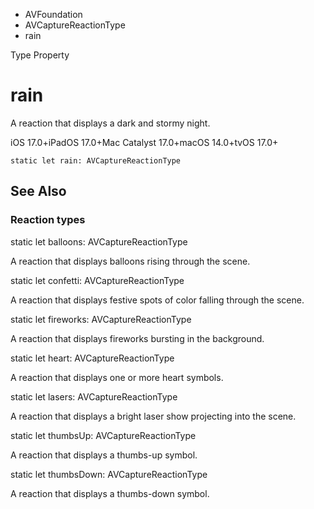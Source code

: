 

- AVFoundation
- AVCaptureReactionType
-  rain 

Type Property

# rain

A reaction that displays a dark and stormy night.

iOS 17.0+iPadOS 17.0+Mac Catalyst 17.0+macOS 14.0+tvOS 17.0+

``` source
static let rain: AVCaptureReactionType
```

## See Also

### Reaction types

static let balloons: AVCaptureReactionType

A reaction that displays balloons rising through the scene.

static let confetti: AVCaptureReactionType

A reaction that displays festive spots of color falling through the scene.

static let fireworks: AVCaptureReactionType

A reaction that displays fireworks bursting in the background.

static let heart: AVCaptureReactionType

A reaction that displays one or more heart symbols.

static let lasers: AVCaptureReactionType

A reaction that displays a bright laser show projecting into the scene.

static let thumbsUp: AVCaptureReactionType

A reaction that displays a thumbs-up symbol.

static let thumbsDown: AVCaptureReactionType

A reaction that displays a thumbs-down symbol.


